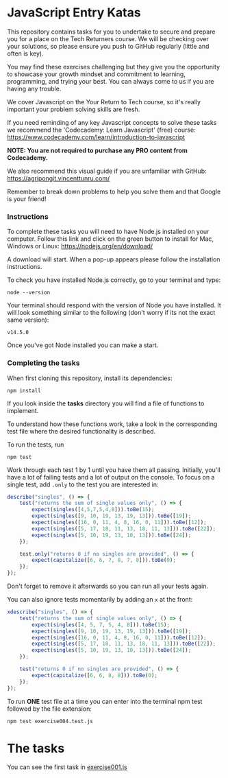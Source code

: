 # JavaScript Entry Katas

This repository contains tasks for you to undertake to secure and prepare you for a place on the Tech Returners course. We will be checking over your solutions, so please ensure you push to GitHub regularly (little and often is key). 

You may find these exercises challenging but they give you the opportunity to showcase your growth mindset and commitment to learning, programming, and trying your best. You can always come to us if you are having any trouble.

We cover Javascript on the Your Return to Tech course, so it's really important your problem solving skills are fresh. 

If you need reminding of any key Javascript concepts to solve these tasks we recommend the 'Codecademy: Learn Javascript' (free) course: https://www.codecademy.com/learn/introduction-to-javascript

**NOTE: You are not required to purchase any PRO content from Codecademy.**

We also recommend this visual guide if you are unfamiliar with GitHub: https://agripongit.vincenttunru.com/

Remember to break down problems to help you solve them and that Google is your friend!

### Instructions

To complete these tasks you will need to have Node.js installed on your computer. Follow this link and click on the green button to install for Mac, Windows or Linux: https://nodejs.org/en/download/ 

A download will start. When a pop-up appears please follow the installation instructions. 

To check you have installed Node.js correctly, go to your terminal and type:

    node --version

Your terminal should respond with the version of Node you have installed. It will look something similar to the following (don't worry if its not the exact same version): 

    v14.5.0

Once you've got Node installed you can make a start.

### Completing the tasks

When first cloning this repository, install its dependencies:

    npm install

If you look inside the **tasks** directory you will find a file of functions to implement.

To understand how these functions work, take a look in the corresponding test file where the desired functionality is described.

To run the tests, run

    npm test

Work through each test 1 by 1 until you have them all passing. Initially, you'll have a lot of failing tests and a lot of output on the console. To focus on a single test, add `.only` to the test you are interested in:

```javascript
describe("singles", () => {
    test("returns the sum of single values only", () => {
        expect(singles([4,5,7,5,4,8])).toBe(15);
        expect(singles([9, 10, 19, 13, 19, 13])).toBe([19]);
        expect(singles([16, 0, 11, 4, 8, 16, 0, 11])).toBe([12]);
        expect(singles([5, 17, 18, 11, 13, 18, 11, 13])).toBe([22]);
        expect(singles([5, 10, 19, 13, 10, 13])).toBe([24]);
    });

    test.only("returns 0 if no singles are provided", () => {
        expect(capitalize([6, 6, 7, 8, 7, 8])).toBe(0);
    });
});
```

Don't forget to remove it afterwards so you can run all your tests again.

You can also ignore tests momentarily by adding an `x` at the front:

```javascript
xdescribe("singles", () => {
    test("returns the sum of single values only", () => {
        expect(singles([4, 5, 7, 5, 4, 8])).toBe(15);
        expect(singles([9, 10, 19, 13, 19, 13])).toBe([19]);
        expect(singles([16, 0, 11, 4, 8, 16, 0, 11])).toBe([12]);
        expect(singles([5, 17, 18, 11, 13, 18, 11, 13])).toBe([22]);
        expect(singles([5, 10, 19, 13, 10, 13])).toBe([24]);
    });

    test("returns 0 if no singles are provided", () => {
        expect(capitalize([6, 6, 8, 8])).toBe(0);
    });
});
```

To run **ONE** test file at a time you can enter into the terminal npm test followed by the file extension:

    npm test exercise004.test.js  


# The tasks

You can see the first task in [exercise001.js](./tasks/exercise001.js)

